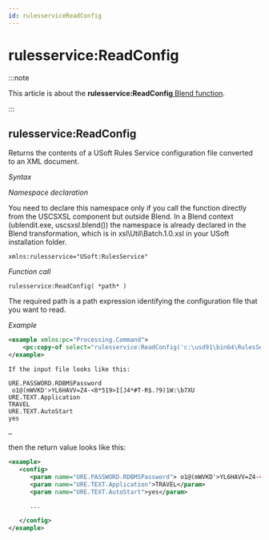 ```yaml
---
id: rulesserviceReadConfig
---
```


# rulesservice:ReadConfig




:::note

This article is about the **rulesservice:ReadConfig**[ Blend function](/docs/Repositories/Blend_functions).

:::

## **rulesservice:ReadConfig**

Returns the contents of a USoft Rules Service configuration file converted to an XML document.

*Syntax*

*Namespace declaration*

You need to declare this namespace only if you call the function directly from the USCSXSL component but outside Blend. In a Blend context (ublendit.exe, uscsxsl.blend()) the namespace is already declared in the Blend transformation, which is in xsl\\Util\\Batch.1.0.xsl in your USoft installation folder.

```
xmlns:rulesservice="USoft:RulesService"
```

*Function call*

```
rulesservice:ReadConfig( *path* )
```

The required path is a path expression identifying the configuration file that you want to read.

*Example*

```xml
<example xmlns:pc="Processing.Command">
    <pc:copy-of select="rulesservice:ReadConfig('c:\usd91\bin64\RulesService-7777.config')"/>
</example>
```

```
If the input file looks like this:

URE.PASSWORD.RDBMSPassword
 o1@(mWVKD'>YL6HAVV=Z4-<8*519>I[J4*#T-R$.?9)1W:\b7XU
URE.TEXT.Application
TRAVEL
URE.TEXT.AutoStart
yes

…
```

then the return value looks like this:

```xml
<example>
   <config>
      <param name="URE.PASSWORD.RDBMSPassword"> o1@(mWVKD'>YL6HAVV=Z4-<8*519>I[J4*#T-R$.?9)1W:\b7XU</param>
      <param name="URE.TEXT.Application">TRAVEL</param>
      <param name="URE.TEXT.AutoStart">yes</param>

      ...

   </config>
</example>
```

 
